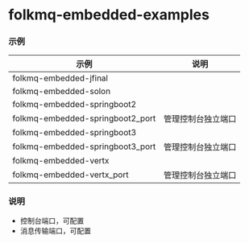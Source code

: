 # folkmq-embedded-examples


### 示例



| 示例                               | 说明        |
|----------------------------------|-----------|
| folkmq-embedded-jfinal           |           |
| folkmq-embedded-solon            |           |
| folkmq-embedded-springboot2      |           |
| folkmq-embedded-springboot2_port | 管理控制台独立端口 |
| folkmq-embedded-springboot3      |           |
| folkmq-embedded-springboot3_port | 管理控制台独立端口 |
| folkmq-embedded-vertx            |           |
| folkmq-embedded-vertx_port       | 管理控制台独立端口 |






### 说明

* 控制台端口，可配置
* 消息传输端口，可配置